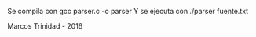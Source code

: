 Se compila con gcc parser.c -o parser
Y se ejecuta  con ./parser fuente.txt 

Marcos Trinidad - 2016
